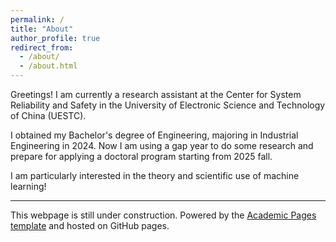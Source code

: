 ```yaml
---
permalink: /
title: "About"
author_profile: true
redirect_from: 
  - /about/
  - /about.html
---
```


Greetings! I am currently a research assistant at the Center for System Reliability and Safety in the University of Electronic Science and Technology of China (UESTC).

I obtained my Bachelor's degree of Engineering, majoring in Industrial Engineering in 2024. Now I am using a gap year to do some research and prepare for applying a doctoral program starting from 2025 fall. 

I am particularly interested in the theory and scientific use of machine learning!


------
This webpage is still under construction. Powered by the [Academic Pages template](https://github.com/academicpages/academicpages.github.io) and hosted on GitHub pages.

